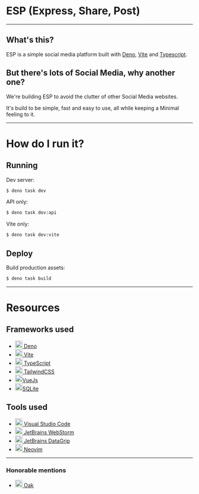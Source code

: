 # ESP (Express, Share, Post)

---

## What's this?

ESP is a simple social media platform built with [Deno](https://deno.land/), [Vite](https://vitejs.dev/) and [Typescript](https://www.typescriptlang.org/).

## But there's lots of Social Media, why another one?

We're building ESP to avoid the clutter of other Social Media websites.

It's build to be simple, fast and easy to use, all while keeping a Minimal feeling to it.

---

# How do I run it?

## Running

Dev server:

```bash
$ deno task dev
```
API only:
```bash
$ deno task dev:api
```

Vite only:
```bash
$ deno task dev:vite
```

## Deploy

Build production assets:

```bash
$ deno task build
```

---

# Resources


## Frameworks used
<ul> 
    <li><a href="https://deno.land/"><img src="https://upload.wikimedia.org/wikipedia/commons/thumb/8/84/Deno.svg/600px-Deno.svg.png" width="20" height="20"> Deno</a></li> 
    <li><a href="https://vitejs.dev/"><img src="https://vitejs.dev/logo.svg" width="20" height="20"> Vite</a></li> 
    <li><a href="https://www.typescriptlang.org/"><img src="https://upload.wikimedia.org/wikipedia/commons/thumb/4/4c/Typescript_logo_2020.svg/512px-Typescript_logo_2020.svg.png?20221110153201" width="20" height="20"> TypeScript</a></li> 
    <li><a href="https://tailwindcss.com/"><img src="https://tailwindcss.com/_next/static/media/tailwindcss-mark.3c5441fc7a190fb1800d4a5c7f07ba4b1345a9c8.svg" width="20" height="20"> TailwindCSS</a></li> 
    <li><a href="https://vuejs.org/"><img src="https://upload.wikimedia.org/wikipedia/commons/9/95/Vue.js_Logo_2.svg" width="20" height="20">VueJs</a></li> 
    <li><a href="https://www.sqlite.org/"><img src="https://www.vectorlogo.zone/logos/sqlite/sqlite-icon.svg" height="20", width="20">SQLite</a></li>
</ul>

## Tools used

<ul>
    <li><a href="https://code.visualstudio.com/"><img src="https://upload.wikimedia.org/wikipedia/commons/9/9a/Visual_Studio_Code_1.35_icon.svg" width="20" height="20"> Visual Studio Code</a></li>
    <li><a href="https://www.jetbrains.com/webstorm/"><img src="https://upload.wikimedia.org/wikipedia/commons/c/c0/WebStorm_Icon.svg" width="20" height="20"> JetBrains WebStorm</a></li>
    <li><a href="https://www.jetbrains.com/datagrip/"><img src="https://seeklogo.com/images/D/datagrip-logo-295CA63255-seeklogo.com.png" width="20" height="20"> JetBrains DataGrip</a></li>
    <li><a href="https://neovim.io/"><img src="https://upload.wikimedia.org/wikipedia/commons/thumb/0/07/Neovim-mark-flat.svg/640px-Neovim-mark-flat.svg.png" width="20" height="20"> Neovim</a></li>
</ul>

--- 
### Honorable mentions

<ul>
    <li><a href="https://oakserver.github.io/oak/"><img src="https://oakserver.org/oak_logo.svg?__frsh_c=2e345d91800d1e0a52aa35efcaab769fa1768888" width="20" height="20"> Oak</a></li> 
</ul>
